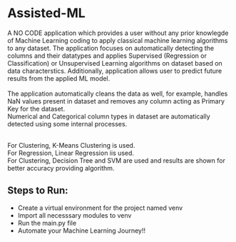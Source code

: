 # Assisted-ML
A NO CODE application which provides a user without any prior knowlegde of Machine Learning coding to apply classical machine learning algorithms to any dataset. The application focuses on automatically detecting the columns and their datatypes and applies Supervised (Regression or Classification) or Unsupervised Learning algorithms on dataset based on data characterstics. Additionally, application allows user to predict future results from the applied ML model.<br><br>
The application automatically cleans the data as well, for example, handles NaN values present in dataset and removes any column acting as Primary Key for the dataset.<br>
Numerical and Categorical column types in dataset are automatically detected using some internal processes.<br><br>

For Clustering, K-Means Clustering is used.<br>
For Regression, Linear Regression iis used.<br>
For Clustering, Decision Tree and SVM are used and results are shown for better accuracy providing algorithm.

## Steps to Run:
- Create a virtual environment for the project named venv
- Import all necesssary modules to venv
- Run the main.py file
- Automate your Machine Learning Journey!!
